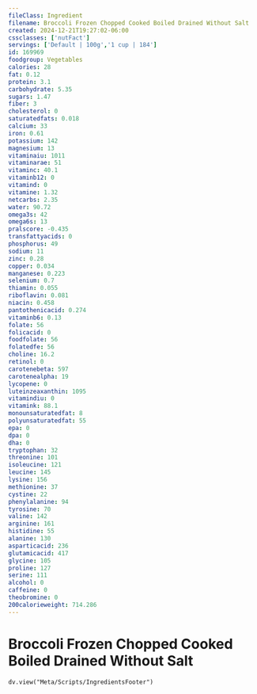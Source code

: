 ```yaml
---
fileClass: Ingredient
filename: Broccoli Frozen Chopped Cooked Boiled Drained Without Salt
created: 2024-12-21T19:27:02-06:00
cssclasses: ['nutFact']
servings: ['Default | 100g','1 cup | 184']
id: 169969
foodgroup: Vegetables
calories: 28
fat: 0.12
protein: 3.1
carbohydrate: 5.35
sugars: 1.47
fiber: 3
cholesterol: 0
saturatedfats: 0.018
calcium: 33
iron: 0.61
potassium: 142
magnesium: 13
vitaminaiu: 1011
vitaminarae: 51
vitaminc: 40.1
vitaminb12: 0
vitamind: 0
vitamine: 1.32
netcarbs: 2.35
water: 90.72
omega3s: 42
omega6s: 13
pralscore: -0.435
transfattyacids: 0
phosphorus: 49
sodium: 11
zinc: 0.28
copper: 0.034
manganese: 0.223
selenium: 0.7
thiamin: 0.055
riboflavin: 0.081
niacin: 0.458
pantothenicacid: 0.274
vitaminb6: 0.13
folate: 56
folicacid: 0
foodfolate: 56
folatedfe: 56
choline: 16.2
retinol: 0
carotenebeta: 597
carotenealpha: 19
lycopene: 0
luteinzeaxanthin: 1095
vitamindiu: 0
vitamink: 88.1
monounsaturatedfat: 8
polyunsaturatedfat: 55
epa: 0
dpa: 0
dha: 0
tryptophan: 32
threonine: 101
isoleucine: 121
leucine: 145
lysine: 156
methionine: 37
cystine: 22
phenylalanine: 94
tyrosine: 70
valine: 142
arginine: 161
histidine: 55
alanine: 130
asparticacid: 236
glutamicacid: 417
glycine: 105
proline: 127
serine: 111
alcohol: 0
caffeine: 0
theobromine: 0
200calorieweight: 714.286
---
```


# Broccoli Frozen Chopped Cooked Boiled Drained Without Salt

```dataviewjs
dv.view("Meta/Scripts/IngredientsFooter")
```